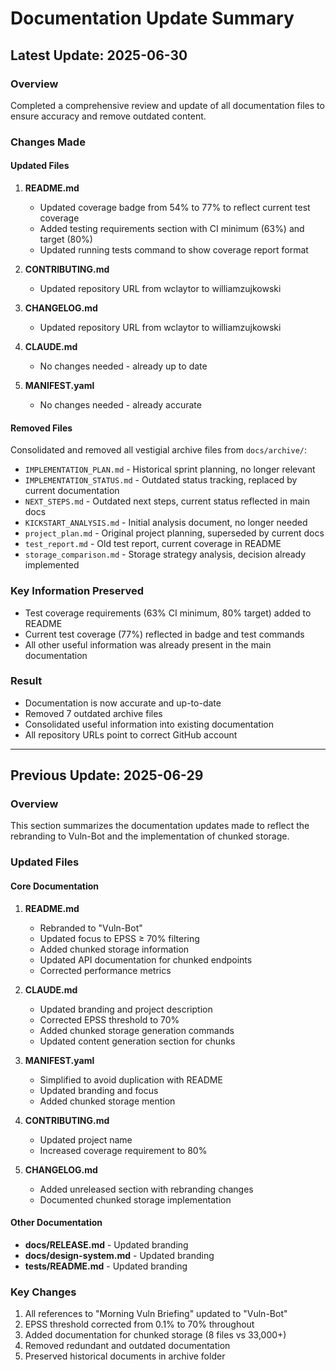 # Documentation Update Summary

## Latest Update: 2025-06-30

### Overview
Completed a comprehensive review and update of all documentation files to ensure accuracy and remove outdated content.

### Changes Made

#### Updated Files
1. **README.md**
   - Updated coverage badge from 54% to 77% to reflect current test coverage
   - Added testing requirements section with CI minimum (63%) and target (80%)
   - Updated running tests command to show coverage report format

2. **CONTRIBUTING.md**
   - Updated repository URL from wclaytor to williamzujkowski

3. **CHANGELOG.md**
   - Updated repository URL from wclaytor to williamzujkowski

4. **CLAUDE.md**
   - No changes needed - already up to date

5. **MANIFEST.yaml**
   - No changes needed - already accurate

#### Removed Files
Consolidated and removed all vestigial archive files from `docs/archive/`:
- `IMPLEMENTATION_PLAN.md` - Historical sprint planning, no longer relevant
- `IMPLEMENTATION_STATUS.md` - Outdated status tracking, replaced by current documentation
- `NEXT_STEPS.md` - Outdated next steps, current status reflected in main docs
- `KICKSTART_ANALYSIS.md` - Initial analysis document, no longer needed
- `project_plan.md` - Original project planning, superseded by current docs
- `test_report.md` - Old test report, current coverage in README
- `storage_comparison.md` - Storage strategy analysis, decision already implemented

### Key Information Preserved
- Test coverage requirements (63% CI minimum, 80% target) added to README
- Current test coverage (77%) reflected in badge and test commands
- All other useful information was already present in the main documentation

### Result
- Documentation is now accurate and up-to-date
- Removed 7 outdated archive files
- Consolidated useful information into existing documentation
- All repository URLs point to correct GitHub account

---

## Previous Update: 2025-06-29

### Overview
This section summarizes the documentation updates made to reflect the rebranding to Vuln-Bot and the implementation of chunked storage.

### Updated Files

#### Core Documentation
1. **README.md**
   - Rebranded to "Vuln-Bot"
   - Updated focus to EPSS ≥ 70% filtering
   - Added chunked storage information
   - Updated API documentation for chunked endpoints
   - Corrected performance metrics

2. **CLAUDE.md**
   - Updated branding and project description
   - Corrected EPSS threshold to 70%
   - Added chunked storage generation commands
   - Updated content generation section for chunks

3. **MANIFEST.yaml**
   - Simplified to avoid duplication with README
   - Updated branding and focus
   - Added chunked storage mention

4. **CONTRIBUTING.md**
   - Updated project name
   - Increased coverage requirement to 80%

5. **CHANGELOG.md**
   - Added unreleased section with rebranding changes
   - Documented chunked storage implementation

#### Other Documentation
- **docs/RELEASE.md** - Updated branding
- **docs/design-system.md** - Updated branding
- **tests/README.md** - Updated branding

### Key Changes
1. All references to "Morning Vuln Briefing" updated to "Vuln-Bot"
2. EPSS threshold corrected from 0.1% to 70% throughout
3. Added documentation for chunked storage (8 files vs 33,000+)
4. Removed redundant and outdated documentation
5. Preserved historical documents in archive folder